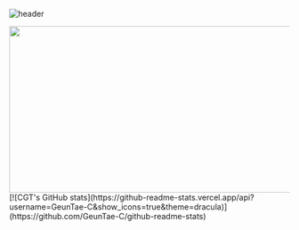 
![header](https://capsule-render.vercel.app/api?type=waving&height=300&color=gradient&text=안녕하&fontAlign=50&fontAlignY=35&textBg=false&reversal=false&desc=남에게%20설명할%20수%20있을%20때까지&descAlign=50&descAlignY=55)

<a href="https://github.com/devxb/gitanimals">
<img
  src="https://render.gitanimals.org/farms/GeunTae-C"
  width="600"
  height="300"
/>
</a>
[![CGT's GitHub stats](https://github-readme-stats.vercel.app/api?username=GeunTae-C&show_icons=true&theme=dracula)](https://github.com/GeunTae-C/github-readme-stats)
<!--
**GeunTae-C/GeunTae-C** is a ✨ _special_ ✨ repository because its `README.md` (this file) appears on your GitHub profile.

Here are some ideas to get you started:

- 🔭 I’m currently working on ...
- 🌱 I’m currently learning ...
- 👯 I’m looking to collaborate on ...
- 🤔 I’m looking for help with ...
- 💬 Ask me about ...
- 📫 How to reach me: ...
- 😄 Pronouns: ...
- ⚡ Fun fact: ...
-->
